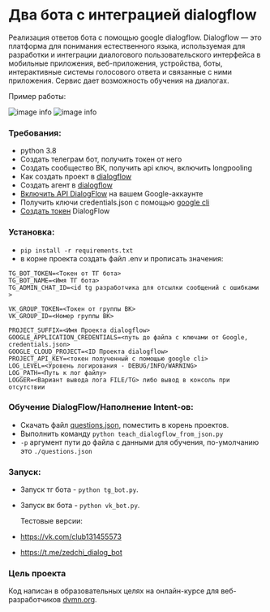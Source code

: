 # Два бота с интеграцией dialogflow

Реализация ответов бота с помощью google dialogflow.
Dialogflow — это платформа для понимания естественного языка, используемая для разработки и интеграции диалогового пользовательского интерфейса в мобильные приложения, веб-приложения, устройства, боты, интерактивные системы голосового ответа и связанные с ними приложения.
Сервис дает возможность обучения на диалогах.

Пример работы:

![image info](https://dvmn.org/filer/canonical/1569214094/323/)
![image info](https://dvmn.org/filer/canonical/1569214089/322/)

### Требования:

- python 3.8
- Создать телеграм бот, получить токен от него
- Создать сообщество ВК, получить api ключ, включить longpooling
- Как создать проект в [dialogflow](https://cloud.google.com/dialogflow/docs/quick/setup)
- Создать агент в [dialogflow](https://cloud.google.com/dialogflow/docs/quick/build-agent)
- [Включить API DialogFlow](https://cloud.google.com/dialogflow/es/docs/quick/setup#api) на вашем Google-аккаунте
- Получить ключи credentials.json c помощью [google cli](https://cloud.google.com/dialogflow/es/docs/quick/setup#sdk)
- [Создать токен](https://cloud.google.com/docs/authentication/api-keys) DialogFlow

### Установка:

- `pip install -r requirements.txt`
- в корне проекта создать файл .env и прописать значения:

```
TG_BOT_TOKEN=<Токен от ТГ бота>
TG_BOT_NAME=<Имя ТГ бота>
TG_ADMIN_CHAT_ID=<id tg разработчика для отсылки сообщений с ошибками >

VK_GROUP_TOKEN=<Токен от группы ВК>
VK_GROUP_ID=<Номер группы ВК>

PROJECT_SUFFIX=<Имя Проекта dialogflow>
GOOGLE_APPLICATION_CREDENTIALS=<путь до файла с ключами от Google, credentials.json>
GOOGLE_CLOUD_PROJECT=<ID Проекта dialogflow>
PROJECT_API_KEY=<токен полученный с помощью google cli>
LOG_LEVEL=<Уровень логирования - DEBUG/INFO/WARNING>
LOG_PATH=<Путь к лог файлу>
LOGGER=<Вариант вывода лога FILE/TG> либо вывод в консоль при отсутствии
```

### Обучение DialogFlow/Наполнение Intent-ов:

- Скачать файл [questions.json](https://dvmn.org/media/filer_public/a7/db/a7db66c0-1259-4dac-9726-2d1fa9c44f20/questions.json), поместить в корень проектов.
- Выполнить команду `python teach_dialogflow_from_json.py`
- `-p` аргумент пути до файла с данными для обучения, по-умолчанию это `./questions.json`

### Запуск:

- Запуск тг бота - `python tg_bot.py`.
- Запуск вк бота - `python vk_bot.py`.

  Тестовые версии:

- https://vk.com/club131455573
- https://t.me/zedchi_dialog_bot

### Цель проекта

Код написан в образовательных целях на онлайн-курсе для веб-разработчиков [dvmn.org](https://dvmn.org/).
